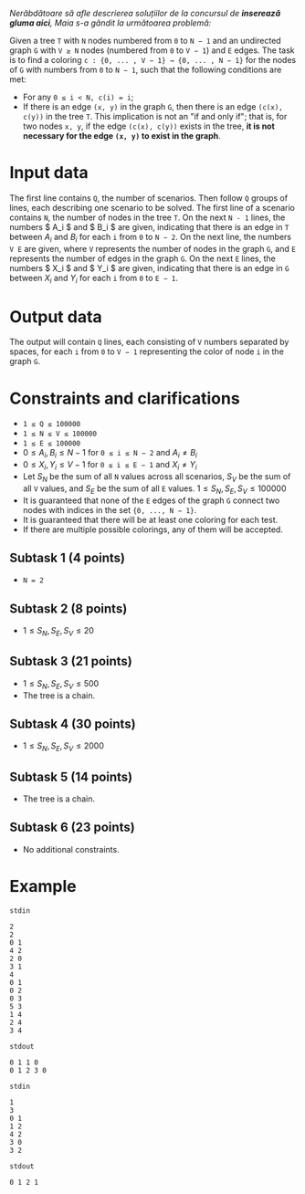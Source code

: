 *Nerăbdătoare să afle descrierea soluțiilor de la concursul de **inserează gluma aici**, Maia s-a gândit la următoarea problemă:*

Given a tree `T` with `N` nodes numbered from `0` to `N − 1` and an undirected graph `G` with `V ≥ N` nodes (numbered from `0` to `V − 1`) and `E` edges. The task is to find a coloring `c : {0, ... , V − 1} → {0, ... , N − 1}` for the nodes of `G` with numbers from `0` to `N − 1`, such that the following conditions are met:
* For any `0 ≤ i < N, c(i) = i`;
* If there is an edge `(x, y)` in the graph `G`, then there is an edge `(c(x), c(y))` in the tree `T`. This implication is not an "if and only if"; that is, for two nodes `x, y`, if the edge `(c(x), c(y))` exists in the tree, **it is not necessary for the edge `(x, y)` to exist in the graph**.

# Input data
The first line contains `Q`, the number of scenarios. Then follow `Q` groups of lines, each describing one scenario to be solved. The first line of a scenario contains `N`, the number of nodes in the tree `T`. On the next `N - 1` lines, the numbers $ A_i $ and $ B_i $ are given, indicating that there is an edge in `T` between $A_i$ and $B_i$ for each `i` from `0` to `N − 2`. On the next line, the numbers `V E` are given, where `V` represents the number of nodes in the graph `G`, and `E` represents the number of edges in the graph `G`. On the next `E` lines, the numbers $ X_i $ and $ Y_i $ are given, indicating that there is an edge in `G` between $X_i$ and $Y_i$ for each `i` from `0` to `E − 1`.

# Output data
The output will contain `Q` lines, each consisting of `V` numbers separated by spaces, for each `i` from `0` to `V − 1` representing the color of node `i` in the graph `G`.

# Constraints and clarifications
* `1 ≤ Q ≤ 100000`
* `1 ≤ N ≤ V ≤ 100000`
* `1 ≤ E ≤ 100000`
* $0 ≤ A_i, B_i ≤ N − 1$ for `0 ≤ i ≤ N − 2` and $A_i ≠ B_i$
* $0 ≤ X_i, Y_i ≤ V − 1$ for `0 ≤ i ≤ E − 1` and $X_i ≠ Y_i$
* Let $S_N$ be the sum of all `N` values across all scenarios, $S_V$ be the sum of all `V` values, and $S_E$ be the sum of all `E` values. $1 ≤ S_N, S_E, S_V ≤ 100000$
* It is guaranteed that none of the `E` edges of the graph `G` connect two nodes with indices in the set `{0, ..., N − 1}`.
* It is guaranteed that there will be at least one coloring for each test.
* If there are multiple possible colorings, any of them will be accepted.

## Subtask 1 (4 points)
* `N = 2`
## Subtask 2 (8 points)
* $1 ≤ S_N, S_E, S_V ≤ 20$
## Subtask 3 (21 points)
* $1 ≤ S_N, S_E, S_V ≤ 500$
* The tree is a chain.
## Subtask 4 (30 points)
* $1 ≤ S_N, S_E, S_V ≤ 2000$
## Subtask 5 (14 points)
* The tree is a chain.
## Subtask 6 (23 points)
* No additional constraints.

# Example

`stdin`

```
2
2
0 1
4 2
2 0
3 1
4
0 1
0 2
0 3
5 3
1 4
2 4
3 4
```

`stdout`

```
0 1 1 0
0 1 2 3 0
```

`stdin`

```
1
3
0 1
1 2
4 2
3 0
3 2
```

`stdout`

```
0 1 2 1
```